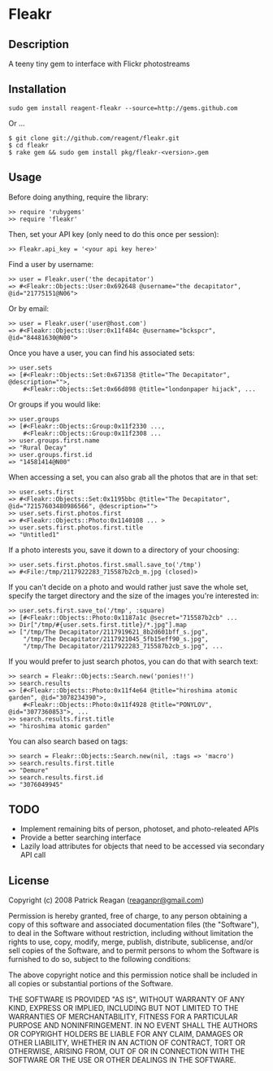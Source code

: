# Fleakr

## Description

A teeny tiny gem to interface with Flickr photostreams

## Installation

    sudo gem install reagent-fleakr --source=http://gems.github.com
    
Or ...

    $ git clone git://github.com/reagent/fleakr.git
    $ cd fleakr
    $ rake gem && sudo gem install pkg/fleakr-<version>.gem

## Usage

Before doing anything, require the library:

    >> require 'rubygems'
    >> require 'fleakr'

Then, set your API key (only need to do this once per session):

    >> Fleakr.api_key = '<your api key here>'
    
Find a user by username:

    >> user = Fleakr.user('the decapitator')
    => #<Fleakr::Objects::User:0x692648 @username="the decapitator", @id="21775151@N06">

Or by email:

    >> user = Fleakr.user('user@host.com')
    => #<Fleakr::Objects::User:0x11f484c @username="bckspcr", @id="84481630@N00">

Once you have a user, you can find his associated sets:

    >> user.sets
    => [#<Fleakr::Objects::Set:0x671358 @title="The Decapitator", @description="">, 
        #<Fleakr::Objects::Set:0x66d898 @title="londonpaper hijack", ...

Or groups if you would like:
    
    >> user.groups
    => [#<Fleakr::Objects::Group:0x11f2330 ..., 
        #<Fleakr::Objects::Group:0x11f2308 ...
    >> user.groups.first.name
    => "Rural Decay"
    >> user.groups.first.id
    => "14581414@N00"

When accessing a set, you can also grab all the photos that are in that set:

    >> user.sets.first
    => #<Fleakr::Objects::Set:0x1195bbc @title="The Decapitator", @id="72157603480986566", @description="">
    >> user.sets.first.photos.first
    => #<Fleakr::Objects::Photo:0x1140108 ... >
    >> user.sets.first.photos.first.title
    => "Untitled1"
    
If a photo interests you, save it down to a directory of your choosing:

    >> user.sets.first.photos.first.small.save_to('/tmp')
    => #<File:/tmp/2117922283_715587b2cb_m.jpg (closed)>
    
If you can't decide on a photo and would rather just save the whole set, specify the target directory 
and the size of the images you're interested in:

    >> user.sets.first.save_to('/tmp', :square)
    => [#<Fleakr::Objects::Photo:0x1187a1c @secret="715587b2cb" ...
    >> Dir["/tmp/#{user.sets.first.title}/*.jpg"].map
    => ["/tmp/The Decapitator/2117919621_8b2d601bff_s.jpg", 
        "/tmp/The Decapitator/2117921045_5fb15eff90_s.jpg", 
        "/tmp/The Decapitator/2117922283_715587b2cb_s.jpg", ...

If you would prefer to just search photos, you can do that with search text:

    >> search = Fleakr::Objects::Search.new('ponies!!')
    >> search.results
    => [#<Fleakr::Objects::Photo:0x11f4e64 @title="hiroshima atomic garden", @id="3078234390">, 
        #<Fleakr::Objects::Photo:0x11f4928 @title="PONYLOV", @id="3077360853">, ...
    >> search.results.first.title
    => "hiroshima atomic garden"

You can also search based on tags:

    >> search = Fleakr::Objects::Search.new(nil, :tags => 'macro')
    >> search.results.first.title
    => "Demure"
    >> search.results.first.id
    => "3076049945"

## TODO

* Implement remaining bits of person, photoset, and photo-releated APIs
* Provide a better searching interface
* Lazily load attributes for objects that need to be accessed via secondary API call
        
## License

Copyright (c) 2008 Patrick Reagan (reaganpr@gmail.com)

Permission is hereby granted, free of charge, to any person
obtaining a copy of this software and associated documentation
files (the "Software"), to deal in the Software without
restriction, including without limitation the rights to use,
copy, modify, merge, publish, distribute, sublicense, and/or sell
copies of the Software, and to permit persons to whom the
Software is furnished to do so, subject to the following
conditions:

The above copyright notice and this permission notice shall be
included in all copies or substantial portions of the Software.

THE SOFTWARE IS PROVIDED "AS IS", WITHOUT WARRANTY OF ANY KIND,
EXPRESS OR IMPLIED, INCLUDING BUT NOT LIMITED TO THE WARRANTIES
OF MERCHANTABILITY, FITNESS FOR A PARTICULAR PURPOSE AND
NONINFRINGEMENT. IN NO EVENT SHALL THE AUTHORS OR COPYRIGHT
HOLDERS BE LIABLE FOR ANY CLAIM, DAMAGES OR OTHER LIABILITY,
WHETHER IN AN ACTION OF CONTRACT, TORT OR OTHERWISE, ARISING
FROM, OUT OF OR IN CONNECTION WITH THE SOFTWARE OR THE USE OR
OTHER DEALINGS IN THE SOFTWARE.
